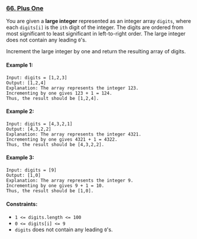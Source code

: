 ### [66. Plus One](https://leetcode.com/problems/plus-one/)

You are given a **large integer** represented as an integer array `digits`, where each `digits[i]` is the `ith` digit 
of the integer. The digits are ordered from most significant to least significant in left-to-right order. 
The large integer does not contain any leading `0`'s.

Increment the large integer by one and return the resulting array of digits.


#### Example 1:

    Input: digits = [1,2,3]
    Output: [1,2,4]
    Explanation: The array represents the integer 123.
    Incrementing by one gives 123 + 1 = 124.
    Thus, the result should be [1,2,4].

#### Example 2:

    Input: digits = [4,3,2,1]
    Output: [4,3,2,2]
    Explanation: The array represents the integer 4321.
    Incrementing by one gives 4321 + 1 = 4322.
    Thus, the result should be [4,3,2,2].

#### Example 3:

    Input: digits = [9]
    Output: [1,0]
    Explanation: The array represents the integer 9.
    Incrementing by one gives 9 + 1 = 10.
    Thus, the result should be [1,0].

#### Constraints:

- `1 <= digits.length <= 100`
- `0 <= digits[i] <= 9`
- `digits` does not contain any leading `0`'s.